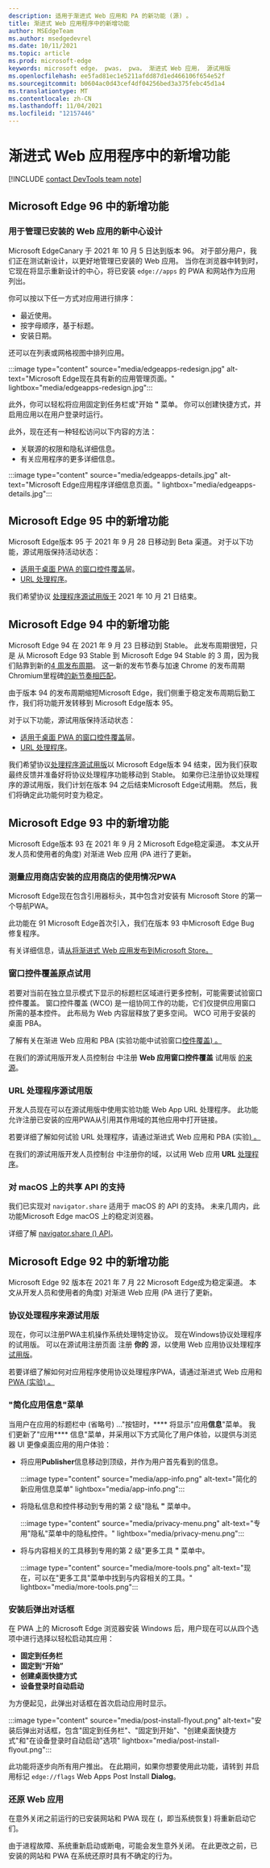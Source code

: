 ```yaml
---
description: 适用于渐进式 Web 应用和 PA 的新功能 (源) 。
title: 渐进式 Web 应用程序中的新增功能
author: MSEdgeTeam
ms.author: msedgedevrel
ms.date: 10/11/2021
ms.topic: article
ms.prod: microsoft-edge
keywords: microsoft edge， pwas， pwa， 渐进式 Web 应用， 源试用版
ms.openlocfilehash: ee5fad81ec1e5211afdd87d1ed466106f654e52f
ms.sourcegitcommit: b0604ac0d43cef4df04256bed3a375febc45d1a4
ms.translationtype: MT
ms.contentlocale: zh-CN
ms.lasthandoff: 11/04/2021
ms.locfileid: "12157446"
---
```

# <a name="whats-new-in-progressive-web-apps"></a>渐进式 Web 应用程序中的新增功能

[!INCLUDE [contact DevTools team note](includes/edge-whats-new-note.md)]


<!-- ====================================================================== -->
## <a name="whats-new-in-microsoft-edge-96"></a>Microsoft Edge 96 中的新增功能

### <a name="new-hub-design-for-managing-your-installed-web-apps"></a>用于管理已安装的 Web 应用的新中心设计

Microsoft EdgeCanary 于 2021 年 10 月 5 日达到版本 96。  对于部分用户，我们正在测试新设计，以更好地管理已安装的 Web 应用。  当你在浏览器中转到时，它现在将显示重新设计的中心，将已安装 `edge://apps` 的 PWA 和网站作为应用列出。

你可以按以下任一方式对应用进行排序：
*  最近使用。
*  按字母顺序，基于标题。
*  安装日期。

还可以在列表或网格视图中排列应用。

:::image type="content" source="media/edgeapps-redesign.jpg" alt-text="Microsoft Edge现在具有新的应用管理页面。" lightbox="media/edgeapps-redesign.jpg":::

此外，你可以轻松将应用固定到任务栏或"开始 **"** 菜单。  你可以创建快捷方式，并启用应用以在用户登录时运行。

此外，现在还有一种轻松访问以下内容的方法：
*  关联源的权限和隐私详细信息。
*  有关应用程序的更多详细信息。

:::image type="content" source="media/edgeapps-details.jpg" alt-text="Microsoft Edge应用程序详细信息页面。" lightbox="media/edgeapps-details.jpg":::


<!-- ====================================================================== -->
## <a name="whats-new-in-microsoft-edge-95"></a>Microsoft Edge 95 中的新增功能

Microsoft Edge版本 95 于 2021 年 9 月 28 日移动到 Beta 渠道。
对于以下功能，源试用版保持活动状态：
*  [适用于桌面 PWA 的窗口控件覆盖](#window-controls-overlay-origin-trials)层。
*  [URL 处理程序](#url-handlers-origin-trial)。

我们希望协议 [处理程序源试用版于](#protocol-handlers-origin-trial) 2021 年 10 月 21 日结束。


<!-- ====================================================================== -->
## <a name="whats-new-in-microsoft-edge-94"></a>Microsoft Edge 94 中的新增功能

Microsoft Edge 94 在 2021 年 9 月 23 日移动到 Stable。 此发布周期很短，只是<!-- em dash --> 从 Microsoft Edge 93 Stable 到 Microsoft Edge 94 Stable 的 3 周，因为我们贴靠到新的[4 周发布周期](https://blogs.windows.com/msedgedev/2021/03/12/new-release-cycles-microsoft-edge-extended-stable/)。  这一新的发布节奏与加速 Chrome 的发布周期Chromium里程碑[的新节奏相匹配](https://blog.chromium.org/2021/03/speeding-up-release-cycle.html)。

由于版本 94 的发布周期缩短Microsoft Edge，我们侧重于稳定发布周期后勤工作，我们将功能开发转移到 Microsoft Edge版本 95。

对于以下功能，源试用版保持活动状态：
*  [适用于桌面 PWA 的窗口控件覆盖](#window-controls-overlay-origin-trials)层。
*  [URL 处理程序](#url-handlers-origin-trial)。

我们希望协议[处理程序源试用版](#protocol-handlers-origin-trial)以 Microsoft Edge版本 94 结束，因为我们获取最终反馈并准备好将协议处理程序功能移动到 Stable。  如果你已注册协议处理程序的源试用版，我们计划在版本 94 之后结束Microsoft Edge试用期。  然后，我们将确定此功能何时变为稳定。


<!-- ====================================================================== -->
## <a name="whats-new-in-microsoft-edge-93"></a>Microsoft Edge 93 中的新增功能

Microsoft Edge版本 93 在 2021 年 9 月 2 Microsoft Edge稳定渠道。 本文从开发人员和使用者的角度) 对渐进 Web 应用 (PA 进行了更新。

### <a name="measure-usage-of-your-store-installed-pwa"></a>测量应用商店安装的应用商店的使用情况PWA

Microsoft Edge现在包含引用器标头，其中包含对安装有 Microsoft Store 的第一个导航PWA。

此功能在 91 Microsoft Edge首次引入，我们在版本 93 中Microsoft Edge Bug 修复程序。

有关详细信息，请[从将渐进式 Web 应用发布到Microsoft Store。](../how-to/microsoft-store.md#measure-usage-of-your-store-installed-pwa)

### <a name="window-controls-overlay-origin-trials"></a>窗口控件覆盖原点试用

若要对当前在独立显示模式下显示的标题栏区域进行更多控制，可能需要试验窗口控件覆盖。 窗口控件覆盖 (WCO) 是一组协同工作的功能，它们仅提供应用窗口所需的基本控件。 此布局为 Web 内容层释放了更多空间。 WCO 可用于安装的桌面 PBA。

了解有关在渐进 Web 应用和 PBA (实验功能中试验窗口[控件覆盖) 。 ](../how-to/window-controls-overlay.md)

在我们的源试用版开发人员控制台 中注册 **Web 应用窗口控件覆盖** 试用版 [的来源](https://developer.microsoft.com/microsoft-edge/origin-trials/web-app-window-controls-overlay/registration/)。

### <a name="url-handlers-origin-trial"></a>URL 处理程序源试用版

开发人员现在可以在源试用版中使用实验功能 Web App URL 处理程序。 此功能允许注册已安装的应用PWA从引用其作用域的其他应用中打开链接。

若要详细了解如何试验 URL 处理程序，请通过渐进式 Web 应用和 PBA (实验[) 。 ](../how-to/handle-urls.md)

在我们的源试用版开发人员控制台 中注册你的域，以试用 Web 应用 **URL** [处理程序](https://developer.microsoft.com/microsoft-edge/origin-trials/web-app-url-handlers/registration/)。

### <a name="support-for-the-share-api-on-macos"></a>对 macOS 上的共享 API 的支持

我们已实现对 `navigator.share` 适用于 macOS 的 API 的支持。 未来几周内，此功能Microsoft Edge macOS 上的稳定浏览器。

详细了解 [navigator.share () API](https://developer.mozilla.org/docs/Web/API/Navigator/share)。


<!-- ====================================================================== -->
## <a name="whats-new-in-microsoft-edge-92"></a>Microsoft Edge 92 中的新增功能

Microsoft Edge 92 版本在 2021 年 7 月 22 Microsoft Edge成为稳定渠道。 本文从开发人员和使用者的角度) 对渐进 Web 应用 (PA 进行了更新。

### <a name="protocol-handlers-origin-trial"></a>协议处理程序来源试用版

现在，你可以注册PWA主机操作系统处理特定协议。 现在Windows协议处理程序的试用版。 可以在源试用注册页面 注册 **你的** 源，以使用 Web 应用协议处理程序 [试用版](https://developer.microsoft.com/microsoft-edge/origin-trials/web-app-protocol-handler-registration/registration)。

若要详细了解如何对应用程序使用协议处理程序PWA，请通过渐进式 Web 应用和[PWA (实验) 。 ](../how-to/handle-protocols.md)

### <a name="streamlined-app-info-menu"></a>"简化应用信息"菜单

当用户在应用的标题栏中 (省略号) ..."按钮时，**** 将显示"应用**信息**"菜单。  我们更新了"应用**** 信息"菜单，并采用以下方式简化了用户体验，以提供与浏览器 UI 更像桌面应用的用户体验：
*  将应用**Publisher**信息移动到顶级，并作为用户首先看到的信息。

   :::image type="content" source="media/app-info.png" alt-text="简化的新应用信息菜单" lightbox="media/app-info.png":::

*  将隐私信息和控件移动到专用的第 2 级"隐私 **"** 菜单中。

   :::image type="content" source="media/privacy-menu.png" alt-text="专用&quot;隐私&quot;菜单中的隐私控件。" lightbox="media/privacy-menu.png":::

*  将与内容相关的工具移到专用的第 2 级"更多工具 **"** 菜单中。

   :::image type="content" source="media/more-tools.png" alt-text="现在，可以在&quot;更多工具&quot;菜单中找到与内容相关的工具。" lightbox="media/more-tools.png":::

### <a name="post-install-flyout-dialog-box"></a>安装后弹出对话框

在 PWA 上的 Microsoft Edge 浏览器安装 Windows 后，用户现在可以从四个选项中进行选择以轻松启动其应用：
*  **固定到任务栏**
*  **固定到“开始”**
*  **创建桌面快捷方式**
*  **设备登录时自动启动**

为方便起见，此弹出对话框在首次启动应用时显示。

:::image type="content" source="media/post-install-flyout.png" alt-text="安装后弹出对话框，包含&quot;固定到任务栏&quot;、&quot;固定到开始&quot;、&quot;创建桌面快捷方式&quot;和&quot;在设备登录时自动启动&quot;选项" lightbox="media/post-install-flyout.png":::

此功能将逐步向所有用户推出。  在此期间，如果你想要使用此功能，请转到 并启用标记 `edge://flags` Web Apps Post Install **Dialog**。

### <a name="restore-web-apps"></a>还原 Web 应用

在意外关闭之前运行的已安装网站和 PWA 现在 (，即当系统恢复) 将重新启动它们。

由于进程故障、系统重新启动或断电，可能会发生意外关闭。 在此更改之前，已安装的网站和 PWA 在系统还原时具有不确定的行为。


<!-- ====================================================================== -->
<!--[ArchiveMicrosoftEdgeLegacyDeveloperPWAsIndexRequirements]: /archive/microsoft-edge/legacy/developer/progressive-web-apps/index#requirements "Requirements - Progressive Web Apps (EdgeHTML) on Windows | Microsoft Docs"  -->
